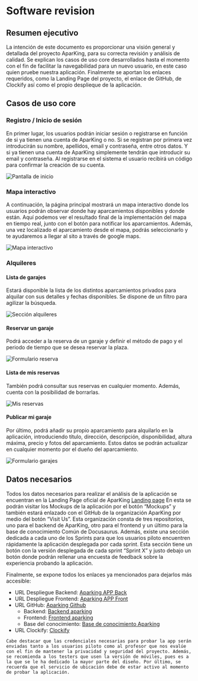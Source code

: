 # Software revision

## Resumen ejecutivo

La intención de este documento es proporcionar una visión general y detallada del proyecto AparKing, para su correcta revisión y análisis de calidad. Se explican los casos de uso core desarrollados hasta el momento con el fin de facilitar la navegabilidad para un nuevo usuario, en este caso quien pruebe nuestra aplicación. Finalmente se aportan los enlaces requeridos, como la Landing Page del proyecto, el enlace de GitHub, de Clockify así como el propio desplieque de la aplicación. 



## Casos de uso core

### Registro / Inicio de sesión

En primer lugar, los usuarios podrán iniciar sesión o registrarse en función de si ya tienen una cuenta de AparKing o no. Si se registran por primera vez introducirán su nombre, apellidos, email y contraseña, entre otros datos. Y si ya tienen una cuenta de AparKing simplemente tendrán que introducir su email y contraseña. Al registrarse en el sistema el usuario recibirá un código para confirmar la creación de su cuenta.

![Pantalla de inicio](/img/start.png)

### Mapa interactivo

A continuación, la página principal mostrará un mapa interactivo donde los usuarios podrán observar donde hay aparcamientos disponibles y donde están. Aquí podemos ver el resultado final de la implementación del mapa en tiempo real, junto con el botón para notificar los aparcamientos. Además, una vez localizado el aparcamiento desde el mapa, podrás seleccionarlo y te ayudaremos a llegar al sito a través de google maps.

![Mapa interactivo](/img/interactive-map.png)

### Alquileres

#### Lista de garajes
Estará disponible la lista de los distintos aparcamientos privados para alquilar con sus detalles y fechas disponibles. Se dispone de un filtro para agilizar la búsqueda.

![Sección alquileres](/img/rental-page.png)

#### Reservar un garaje
Podrá acceder a la reserva de un garaje y definir el método de pago y el periodo de tiempo que se desea reservar la plaza.

![Formulario reserva](/img/rental-form.png)

#### Lista de mis reservas
También podrá consultar sus reservas en cualquier momento. Además, cuenta con la posibilidad de borrarlas.

![Mis reservas](/img/my-rentals.png)

#### Publicar mi garaje
Por último, podrá añadir su propio aparcamiento para alquilarlo en la aplicación, introduciendo título, dirección, descripción, disponibilidad, altura máxima, precio y fotos del aparcamiento. Estos datos se podrán actualizar en cualquier momento por el dueño del aparcamiento.

![Formulario garajes](/img/garage-form.png)

## Datos necesarios

Todos los datos necesarios para realizar el análisis de la aplicación se encuentran en la Landing Page oficial de AparKing [Landing page](https://aparking-144153767.hubspotpagebuilder.eu/aparking) En esta se podrán visitar los Mockups de la aplicación por el botón “Mockups” y también estará enlazado con el GitHub de la organización AparKing por medio del botón “Visit Us”. Esta organización consta de tres repositorios, uno para el backend de AparKing, otro para el frontend y un último para la base de conocimiento Común de Docusaurus. Además, existe una sección dedicada a cada uno de los Sprints para que los usuarios piloto encuentren rápidamente la aplicación desplegada por cada sprint. Esta sección tiene un botón con la versión desplegada de cada sprint “Sprint X” y justo debajo un botón donde podrán rellenar una encuesta de feedback sobre la experiencia probando la aplicación.

Finalmente, se expone todos los enlaces ya mencionados para dejarlos más accesible:

- URL Despliegue Backend: [Aparking APP Back](http://34.175.243.212:3000/)
- URL Despliegue Frontend: [Aparking APP Front](http://34.175.60.124:8180/)
- URL GitHub: [Aparking Github](https://github.com/Aparking)
  - Backend: [Backend aparking](https://github.com/Aparking/AparKing_Backend)
  - Frontend: [Frontend aparking](https://github.com/Aparking/AparKing_Frontend)
  - Base del conocimiento: [Base de conocimiento Aparking](https://github.com/Aparking/BaseConocimiento)
- URL Clockify: [Clockify](https://app.clockify.me/shared/65e4d112997a62586a5562e2)

`Cabe destacar que las credenciales necesarias para probar la app serán enviadas tanto a los usuarios piloto como al profesor que nos evalúe con el fin de mantener la privacidad y seguridad del proyecto. Además, se recomienda a los testers que usen la versión de móviles, pues es a la que se le ha dedicado la mayor parte del diseño. Por último, se recuerda que el servicio de ubicación debe de estar activo al momento de probar la aplicación.`

